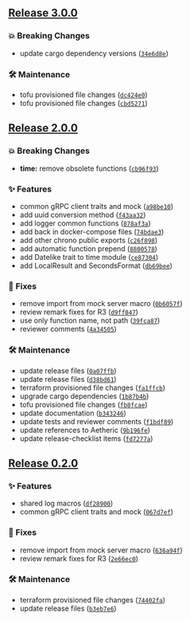 ## [Release 3.0.0](https://github.com/aetheric-oss/lib-common/releases/tag/v3.0.0)

### 💥 Breaking Changes

- update cargo dependency versions ([`34e6d8e`](https://github.com/aetheric-oss/lib-common/commit/34e6d8eacdc71d49bea0f67cd4d5ec463d20f35b))

### 🛠 Maintenance

- tofu provisioned file changes ([`dc424e0`](https://github.com/aetheric-oss/lib-common/commit/dc424e09317aea4f4cb3028ab6128340fd111035))
- tofu provisioned file changes ([`cbd5271`](https://github.com/aetheric-oss/lib-common/commit/cbd52713584dd2c4e90840e905d11ddd9ddadcf5))

## [Release 2.0.0](https://github.com/aetheric-oss/lib-common/releases/tag/v2.0.0)

### 💥 Breaking Changes

-  **time:** remove obsolete functions ([`cb96f93`](https://github.com/aetheric-oss/lib-common/commit/cb96f930cd793f7a1d585d4070830f7405f22aa1))

### ✨ Features

- common gRPC client traits and mock ([`a98be10`](https://github.com/aetheric-oss/lib-common/commit/a98be10b673997ff0b40d45c07363e3b1866bd74))
- add uuid conversion method ([`f43aa32`](https://github.com/aetheric-oss/lib-common/commit/f43aa32c924b48906385ca57a1c5ae1aca67b88d))
- add logger common functions ([`878af3a`](https://github.com/aetheric-oss/lib-common/commit/878af3a814f445acf00e1480092c8566f41b1e2c))
- add back in docker-compose files ([`74bdae3`](https://github.com/aetheric-oss/lib-common/commit/74bdae36608f91172b8a9cee2c720f630e604175))
- add other chrono public exports ([`c26f898`](https://github.com/aetheric-oss/lib-common/commit/c26f898e9a41a01d2285ecbac5cf09c94863f48b))
- add automatic function prepend ([`8800578`](https://github.com/aetheric-oss/lib-common/commit/8800578a60fdd22f0405a3fb1ac159d7a2d0b17c))
- add Datelike trait to time module ([`ce87304`](https://github.com/aetheric-oss/lib-common/commit/ce87304f0a9d7ec289986d2a301c5c6b2543abd4))
- add LocalResult and SecondsFormat ([`db69bee`](https://github.com/aetheric-oss/lib-common/commit/db69bee52982ed551537067c0e2114d240e10aa8))

### 🐛 Fixes

- remove import from mock server macro ([`0b6057f`](https://github.com/aetheric-oss/lib-common/commit/0b6057fd0540a874af35bce34ab2c1f77645f257))
- review remark fixes for R3 ([`d9ff847`](https://github.com/aetheric-oss/lib-common/commit/d9ff8472aa72bad5cd214061d7240a7099beecd8))
- use only function name, not path ([`39fca87`](https://github.com/aetheric-oss/lib-common/commit/39fca879acf165e01823c8501d4e95c00f5e01d3))
- reviewer comments ([`4a34505`](https://github.com/aetheric-oss/lib-common/commit/4a34505ecf2eb1c3d2646a5cc8464a698e782125))

### 🛠 Maintenance

- update release files ([`0a07ffb`](https://github.com/aetheric-oss/lib-common/commit/0a07ffbf29b47645edd546aecf2c3b5e9a196d82))
- update release files ([`d38bd61`](https://github.com/aetheric-oss/lib-common/commit/d38bd61eea196c01140fd0b0114ea15400465dcc))
- terraform provisioned file changes ([`fa1ffcb`](https://github.com/aetheric-oss/lib-common/commit/fa1ffcbcdc23cc7cf378a9878282948b063f0170))
- upgrade cargo dependencies ([`1b87b4b`](https://github.com/aetheric-oss/lib-common/commit/1b87b4bb0de85ec01644968d7125faede19c288e))
- tofu provisioned file changes ([`fb8fcae`](https://github.com/aetheric-oss/lib-common/commit/fb8fcae046f30fb4031cf4c020b5ab37b14d3149))
- update documentation ([`b343246`](https://github.com/aetheric-oss/lib-common/commit/b343246a1177561cd7ae9f23fd93514841520676))
- update tests and reviewer comments ([`f1bdf89`](https://github.com/aetheric-oss/lib-common/commit/f1bdf89ea6b315314a1b931fdfeb0170321cb00b))
- update references to Aetheric ([`9b196fe`](https://github.com/aetheric-oss/lib-common/commit/9b196fe56c32a4281589ce64987202a247b18bc1))
- update release-checklist items ([`fd7277a`](https://github.com/aetheric-oss/lib-common/commit/fd7277a9da76105ce72acc9549ebe5d62bf309f9))

## [Release 0.2.0](https://github.com/Arrow-air/lib-common/releases/tag/v0.2.0)

### ✨ Features

- shared log macros ([`df28900`](https://github.com/Arrow-air/lib-common/commit/df289004fe9df58dae18cad6a8746497b8c11d73))
- common gRPC client traits and mock ([`067d7ef`](https://github.com/Arrow-air/lib-common/commit/067d7ef930ce1aace8395360b5fa63c70cbbfea0))

### 🐛 Fixes

- remove import from mock server macro ([`636a94f`](https://github.com/Arrow-air/lib-common/commit/636a94f64e633641871ca34e89bdf5a99a0d6605))
- review remark fixes for R3 ([`2e66ec0`](https://github.com/Arrow-air/lib-common/commit/2e66ec06357b84e3c7a2e9612408b6e3f3f39e9c))

### 🛠 Maintenance

- terraform provisioned file changes ([`74402fa`](https://github.com/Arrow-air/lib-common/commit/74402fa166865a464914acfe755aa8b7c3ff1fbb))
- update release files ([`b3eb7e6`](https://github.com/Arrow-air/lib-common/commit/b3eb7e61c827fb809160a76c93788c26b18f58fa))

